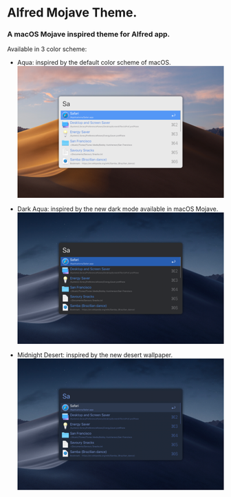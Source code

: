 Alfred Mojave Theme.
====================

### A macOS Mojave inspired theme for Alfred app.

Available in 3 color scheme:
* Aqua: inspired by the default color scheme of macOS.
![Alt text](https://raw.githubusercontent.com/GiancarloN/Alfred-Mojave-Theme/master/Preview/aqua.png)

* Dark Aqua: inspired by the new dark mode available in macOS Mojave.
![Alt text](https://raw.githubusercontent.com/GiancarloN/Alfred-Mojave-Theme/master/Preview/darkAqua.png)

* Midnight Desert: inspired by the new desert wallpaper.
![Alt text](https://raw.githubusercontent.com/GiancarloN/Alfred-Mojave-Theme/master/Preview/midnightDesert.png)
